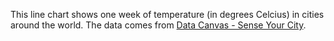 This line chart shows one week of temperature (in degrees Celcius) in cities around the world. The data comes from [Data Canvas - Sense Your City](https://grayarea.org/initiative/data-canvas-sense-your-city/).

